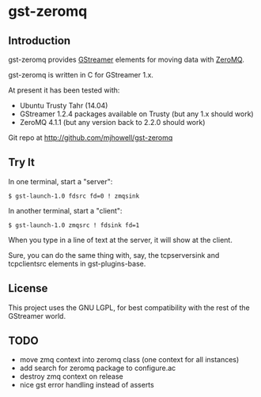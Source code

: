 # gst-zeromq

## Introduction

gst-zeromq provides [GStreamer](http://gstreamer.freedesktop.org) elements for moving data with [ZeroMQ](http://zeromq.org).

gst-zeromq is written in C for GStreamer 1.x. 

At present it has been tested with:

* Ubuntu Trusty Tahr (14.04)
* GStreamer 1.2.4 packages available on Trusty (but any 1.x should work)
* ZeroMQ 4.1.1 (but any version back to 2.2.0 should work)

Git repo at http://github.com/mjhowell/gst-zeromq

## Try It

In one terminal, start a "server":

    $ gst-launch-1.0 fdsrc fd=0 ! zmqsink

In another terminal, start a "client":

    $ gst-launch-1.0 zmqsrc ! fdsink fd=1

When you type in a line of text at the server, it will show at the client.

Sure, you can do the same thing with, say, the tcpserversink and tcpclientsrc elements in gst-plugins-base.

## License

This project uses the GNU LGPL, for best compatibility with the rest of the GStreamer world.

## TODO
* move zmq context into zeromq class (one context for all instances)
* add search for zeromq package to configure.ac
* destroy zmq context on release
* nice gst error handling instead of asserts
